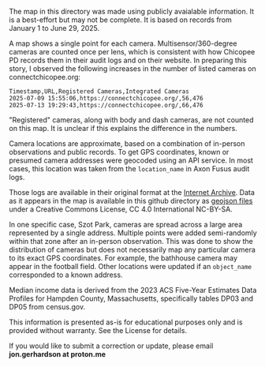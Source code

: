 The map in this directory was made using publicly avaialable information. It is a best-effort but may not be complete. It is based on records from January 1 to June 29, 2025. 


A map shows a single point for each camera. Multisensor/360-degree cameras are counted once per lens, which is consistent with how Chicopee PD records them in their audit logs and on their website. In preparing this story, I observed the following increases in the number of listed cameras on connectchicopee.org:
```
Timestamp,URL,Registered Cameras,Integrated Cameras
2025-07-09 15:55:06,https://connectchicopee.org/,56,476
2025-07-13 19:29:43,https://connectchicopee.org/,66,476
```
"Registered" cameras, along with body and dash cameras, are not counted on this map. It is unclear if this explains the difference in the numbers.

Camera locations are approximate, based on a combination of in-person observations and public records. To get GPS coordinates, known or presumed camera addresses were geocoded using an API service. In most cases, this location was taken from the ```location_name``` in Axon Fusus audit logs. 

Those logs are available in their original format at the [Internet Archive](https://archive.org/details/fusus-audit-export-live-view-may-june-2025). Data as it appears in the map is available in this github directory as [geojson files](https://github.com/JonGerhardson/JonGerhardson.github.io/blob/main/irene/camera_map_points.geojson) under a Creative Commons License, CC 4.0 International NC-BY-SA. 

In one specific case, Szot Park, cameras are spread across a large area represented by a single address. Multiple points were added semi-randomly within that zone after an in-person observation. This was done to show the distribution of cameras but does not necessarily map any particular camera to its exact GPS coordinates. For example, the bathhouse camera may appear in the football field. Other locations were updated if an ```object_name``` corresponded to a known address.

Median income data is derived from the 2023 ACS Five-Year Estimates Data Profiles for Hampden County, Massachusetts, specifically tables DP03 and DP05 from census.gov.

This information is presented as-is for educational purposes only and is provided without warranty. See the License for details.

If you would like to submit a correction or update, please email **jon.gerhardson at proton.me**
